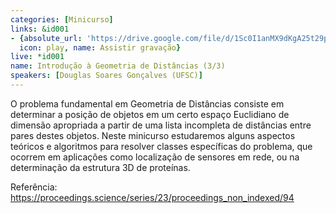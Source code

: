 ```yaml
---
categories: [Minicurso]
links: &id001
- {absolute_url: 'https://drive.google.com/file/d/1Sc0I1anMX9dKgA25t29p4-Q7StzaeYkU/view?usp=sharing',
  icon: play, name: Assistir gravação}
live: *id001
name: Introdução à Geometria de Distâncias (3/3)
speakers: [Douglas Soares Gonçalves (UFSC)]
---
```


O problema fundamental em Geometria de Distâncias consiste em determinar a posição de objetos em um certo espaço Euclidiano de dimensão apropriada a partir de uma lista incompleta de distâncias entre pares destes objetos. Neste minicurso estudaremos alguns aspectos teóricos e algoritmos para resolver classes específicas do problema, que ocorrem em aplicações como localização de sensores em rede, ou na determinação da estrutura 3D de proteínas.

  Referência: https://proceedings.science/series/23/proceedings_non_indexed/94